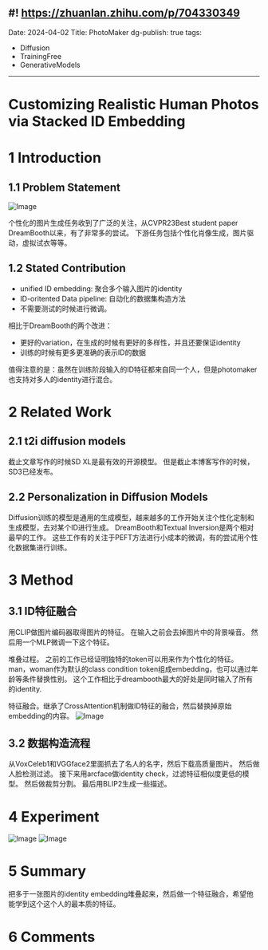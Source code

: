 #! https://zhuanlan.zhihu.com/p/704330349
---
Date: 2024-04-02
Title: PhotoMaker
dg-publish: true
tags:
  - Diffusion
  - TrainingFree
  - GenerativeModels 
---
# Customizing Realistic Human Photos via Stacked ID Embedding
# 1 Introduction

## 1.1 Problem Statement
![Image](https://pic4.zhimg.com/80/v2-5455184f95c44e141ee83b1af5b2ed90.png)


个性化的图片生成任务收到了广泛的关注，从CVPR23Best student paper DreamBooth以来，有了非常多的尝试。 下游任务包括个性化肖像生成，图片驱动，虚拟试衣等等。 


## 1.2 Stated Contribution
- unified ID embedding: 聚合多个输入图片的identity
- ID-oritented Data pipeline: 自动化的数据集构造方法
- 不需要测试的时候进行微调。

相比于DreamBooth的两个改进：
- 更好的variation，在生成的时候有更好的多样性，并且还要保证identity
- 训练的时候有更多更准确的表示ID的数据

值得注意的是：虽然在训练阶段输入的ID特征都来自同一个人，但是photomaker也支持对多人的identity进行混合。 


# 2 Related Work

## 2.1 t2i diffusion models
截止文章写作的时候SD XL是最有效的开源模型。 但是截止本博客写作的时候，SD3已经发布。 

## 2.2 Personalization in Diffusion Models

Diffusion训练的模型是通用的生成模型，越来越多的工作开始关注个性化定制和生成模型，去对某个ID进行生成。 DreamBooth和Textual Inversion是两个相对最早的工作。 这些工作有的关注于PEFT方法进行小成本的微调，有的尝试用个性化数据集进行训练。 

# 3 Method

## 3.1 ID特征融合
用CLIP做图片编码器取得图片的特征。 
在输入之前会去掉图片中的背景噪音。 
然后用一个MLP微调一下这个特征。 

堆叠过程。 之前的工作已经证明独特的token可以用来作为个性化的特征。 man，woman作为默认的class condition token组成embedding，也可以通过年龄等条件替换性别。 
这个工作相比于dreambooth最大的好处是同时输入了所有的identity. 

特征融合。继承了CrossAttention机制做ID特征的融合，然后替换掉原始embedding的内容。 
![Image](https://pic4.zhimg.com/80/v2-b07220d7a7249e5395d4d593deaa95f6.png)

## 3.2 数据构造流程
从VoxCeleb1和VGGface2里面抓去了名人的名字，然后下载高质量图片。 然后做人脸检测过滤。 接下来用arcface做identity check，过滤特征相似度更低的模型。 然后做裁剪分割。 最后用BLIP2生成一些描述。 

# 4 Experiment
![Image](https://pic4.zhimg.com/80/v2-ce0d3685c331013b6a9d6e2e22774bd8.png)
![Image](https://pic4.zhimg.com/80/v2-f85cf60b50f6c54a5dc44623a16ad15c.png)
# 5 Summary

把多于一张图片的identity embedding堆叠起来，然后做一个特征融合，希望他能学到这个这个人的最本质的特征。 
# 6 Comments

